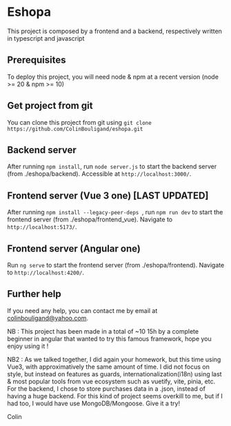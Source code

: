 # Eshopa

This project is composed by a frontend and a backend, respectively written in typescript and javascript

## Prerequisites

To deploy this project, you will need node & npm at a recent version (node >= 20 & npm >= 10)

## Get project from git

You can clone this project from git using `git clone https://github.com/ColinBouligand/eshopa.git`

## Backend server

After running `npm install`, run `node server.js` to start the backend server (from ./eshopa/backend). Accessible at `http://localhost:3000/`. 

## Frontend server (Vue 3 one) [LAST UPDATED]

After running `npm install --legacy-peer-deps `, run `npm run dev` to start the frontend server (from ./eshopa/frontend_vue). Navigate to `http://localhost:5173/`. 

## Frontend server (Angular one)

Run `ng serve` to start the frontend server (from ./eshopa/frontend). Navigate to `http://localhost:4200/`. 

## Further help

If you need any help, you can contact me by email at colinbouligand@yahoo.com.

NB : This project has been made in a total of ~10 15h by a complete beginner in angular that wanted to try this famous framework, hope you enjoy using it !

NB2 : As we talked together, I did again your homework, but this time using Vue3,  with approximatively the same amount of time.
I did not focus on style, but instead on features as guards, internationalization(i18n) using last & most popular tools from vue ecosystem such as vuetify, vite, pinia, etc.
For the backend, I chose to store purchases data in a .json, instead of having a huge backend. For this kind of project seems overkill to me, but if I had too, I would have use MongoDB/Mongoose.
Give it a try!

Colin

